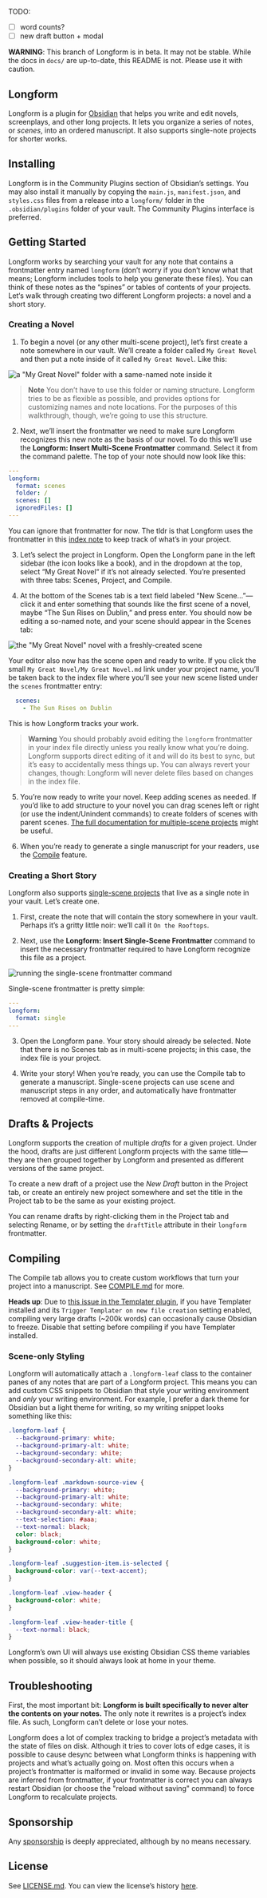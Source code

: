 TODO:

- [ ] word counts?
- [ ] new draft button + modal

**WARNING**: This branch of Longform is in beta. It may not be stable. While the docs in `docs/` are up-to-date, this README is not. Please use it with caution.

## Longform

Longform is a plugin for [Obsidian](https://obsidian.md) that helps you write and edit novels, screenplays, and other long projects. It lets you organize a series of notes, or _scenes_, into an ordered manuscript. It also supports single-note projects for shorter works.

## Installing

Longform is in the Community Plugins section of Obsidian’s settings. You may also install it manually by copying the `main.js`, `manifest.json`, and `styles.css` files from a release into a `longform/` folder in the `.obsidian/plugins` folder of your vault. The Community Plugins interface is preferred.

## Getting Started

Longform works by searching your vault for any note that contains a frontmatter entry named `longform` (don’t worry if you don’t know what that means; Longform includes tools to help you generate these files). You can think of these notes as the “spines” or tables of contents of your projects. Let‘s walk through creating two different Longform projects: a novel and a short story.

### Creating a Novel

1. To begin a novel (or any other multi-scene project), let’s first create a note somewhere in our vault. We’ll create a folder called `My Great Novel` and then put a note inside of it called `My Great Novel`. Like this:

![a "My Great Novel" folder with a same-named note inside it](./docs/res/multi-walkthrough-1.png)

> **Note**
> You don’t have to use this folder or naming structure. Longform tries to be as flexible as possible, and provides options for customizing names and note locations. For the purposes of this walkthrough, though, we’re going to use this structure.

2. Next, we’ll insert the frontmatter we need to make sure Longform recognizes this new note as the basis of our novel. To do this we’ll use the **Longform: Insert Multi-Scene Frontmatter** command. Select it from the command palette. The top of your note should now look like this:

```yaml
---
longform:
  format: scenes
  folder: /
  scenes: []
  ignoredFiles: []
---
```

You can ignore that frontmatter for now. The tldr is that Longform uses the frontmatter in this [index note](./docs/INDEX_FILE.md) to keep track of what’s in your project.

3. Let’s select the project in Longform. Open the Longform pane in the left sidebar (the icon looks like a book), and in the dropdown at the top, select “My Great Novel“ if it’s not already selected. You’re presented with three tabs: Scenes, Project, and Compile.

4. At the bottom of the Scenes tab is a text field labeled “New Scene…”—click it and enter something that sounds like the first scene of a novel, maybe “The Sun Rises on Dublin,” and press enter. You should now be editing a so-named note, and your scene should appear in the Scenes tab:

![the "My Great Novel" novel with a freshly-created scene](./docs/res/multi-walkthrough-2.png)

Your editor also now has the scene open and ready to write. If you click the small `My Great Novel/My Great Novel.md` link under your project name, you’ll be taken back to the index file where you’ll see your new scene listed under the `scenes` frontmatter entry:

```yaml
  scenes:
    - The Sun Rises on Dublin
```

This is how Longform tracks your work.

> **Warning**
> You should probably avoid editing the `longform` frontmatter in your index file directly unless you really know what you’re doing. Longform supports direct editing of it and will do its best to sync, but it’s easy to accidentally mess things up. You can always revert your changes, though: Longform will never delete files based on changes in the index file.

5. You’re now ready to write your novel. Keep adding scenes as needed. If you’d like to add structure to your novel you can drag scenes left or right (or use the indent/Unindent commands) to create folders of scenes with parent scenes. [The full documentation for multiple-scene projects](./docs/MULTIPLE_SCENE_PROJECTS.md) might be useful.

6. When you’re ready to generate a single manuscript for your readers, use the [Compile](./docs/COMPILE.md) feature.

### Creating a Short Story

Longform also supports [single-scene projects](./docs/SINGLE_SCENE_PROJECTS.md) that live as a single note in your vault. Let’s create one.

1. First, create the note that will contain the story somewhere in your vault. Perhaps it’s a gritty little noir: we’ll call it `On the Rooftops`.

2. Next, use the **Longform: Insert Single-Scene Frontmatter** command to insert the necessary frontmatter required to have Longform recognize this file as a project.

![running the single-scene frontmatter command](./docs/res/single-walkthrough-1.png)

Single-scene frontmatter is pretty simple:

```yaml
---
longform:
  format: single
---
```

3. Open the Longform pane. Your story should already be selected. Note that there is no Scenes tab as in multi-scene projects; in this case, the index file is your project.

4. Write your story! When you’re ready, you can use the Compile tab to generate a manuscript. Single-scene projects can use scene and manuscript steps in any order, and automatically have frontmatter removed at compile-time.

## Drafts & Projects

Longform supports the creation of multiple _drafts_ for a given project. Under the hood, drafts are just different Longform projects with the same title—they are then grouped together by Longform and presented as different versions of the same project.

To create a new draft of a project use the _New Draft_ button in the Project tab, or create an entirely new project somewhere and set the title in the Project tab to be the same as your existing project.

You can rename drafts by right-clicking them in the Project tab and selecting Rename, or by setting the `draftTitle` attribute in their `longform` frontmatter.

## Compiling

The Compile tab allows you to create custom workflows that turn your project into a manuscript. See [COMPILE.md](https://github.com/kevboh/longform/blob/main/docs/COMPILE.md) for more.

**Heads up**: Due to [this issue in the Templater plugin](https://github.com/SilentVoid13/Templater/issues/315), if you have Templater installed and its `Trigger Templater on new file creation` setting enabled, compiling very large drafts (~200k words) can occasionally cause Obsidian to freeze. Disable that setting before compiling if you have Templater installed.

### Scene-only Styling

Longform will automatically attach a `.longform-leaf` class to the container panes of any notes that are part of a Longform project. This means you can add custom CSS snippets to Obsidian that style your writing environment and _only_ your writing environment. For example, I prefer a dark theme for Obsidian but a light theme for writing, so my writing snippet looks something like this:

```css
.longform-leaf {
  --background-primary: white;
  --background-primary-alt: white;
  --background-secondary: white;
  --background-secondary-alt: white;
}

.longform-leaf .markdown-source-view {
  --background-primary: white;
  --background-primary-alt: white;
  --background-secondary: white;
  --background-secondary-alt: white;
  --text-selection: #aaa;
  --text-normal: black;
  color: black;
  background-color: white;
}

.longform-leaf .suggestion-item.is-selected {
  background-color: var(--text-accent);
}

.longform-leaf .view-header {
  background-color: white;
}

.longform-leaf .view-header-title {
  --text-normal: black;
}
```

Longform’s own UI will always use existing Obsidian CSS theme variables when possible, so it should always look at home in your theme.

## Troubleshooting

First, the most important bit: **Longform is built specifically to never alter the contents on your notes.** The only note it rewrites is a project’s index file. As such, Longform can’t delete or lose your notes.

Longform does a lot of complex tracking to bridge a project’s metadata with the state of files on disk. Although it tries to cover lots of edge cases, it is possible to cause desync between what Longform thinks is happening with projects and what’s actually going on. Most often this occurs when a project’s frontmatter is malformed or invalid in some way. Because projects are inferred from frontmatter, if your frontmatter is correct you can always restart Obsidian (or choose the "reload without saving" command) to force Longform to recalculate projects.

## Sponsorship

Any [sponsorship](https://github.com/sponsors/kevboh) is deeply appreciated, although by no means necessary.

## License

See [LICENSE.md](./LICENSE.md). You can view the license’s history [here](https://git.sr.ht/~boringcactus/fafol/tree/master/LICENSE.md).
